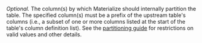 <a name="partition-by"></a> *Optional.* The column(s) by which Materialize
should internally partition the table. The specified column(s) must be a prefix
of the upstream table's columns (i.e., a subset of one or more columns listed at
the start of the table's column definition list). See the
[partitioning guide](/transform-data/patterns/partition-by/) for restrictions on
valid values and other details.
